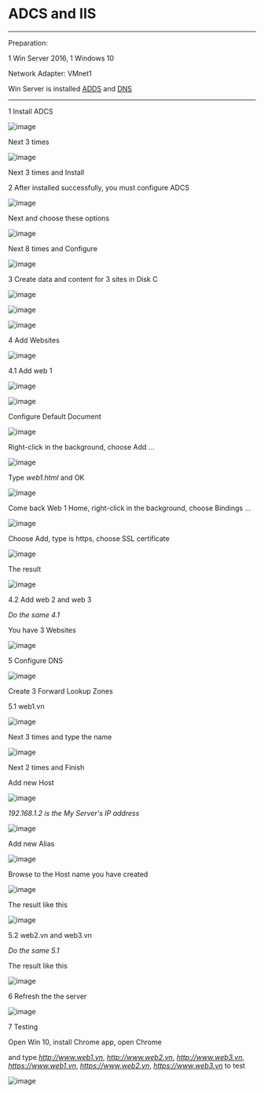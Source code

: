 # ADCS and IIS

***

Preparation:

1 Win Server 2016, 1 Windows 10

Network Adapter: VMnet1

Win Server is installed [ADDS](https://github.com/edith2k1/wdsv/tree/main/adds) and [DNS](https://github.com/edith2k1/wdsv/tree/main/dns)

***

1 Install ADCS

![image](https://user-images.githubusercontent.com/100410064/172082478-c15eebdf-4f34-477b-9c9c-837dd0eddcc6.png)

Next 3 times 

![image](https://user-images.githubusercontent.com/100410064/172082775-e1d93fb8-8c0a-451f-bb97-316f5d90a2a3.png)

Next 3 times and Install

2 After installed successfully, you must configure ADCS

![image](https://user-images.githubusercontent.com/100410064/172082964-b74b5830-e124-483d-b2ca-e71b2032bd3f.png)

Next and choose these options

![image](https://user-images.githubusercontent.com/100410064/172083100-58935159-4acb-4286-b00f-12c26067167e.png)

Next 8 times and Configure

![image](https://user-images.githubusercontent.com/100410064/172083408-d8d1d1b2-be54-4d33-bcd2-9ce5a45e19f8.png)

3 Create data and content for 3 sites in Disk C

![image](https://user-images.githubusercontent.com/100410064/172084062-d260e3ee-16f0-4b99-b8ff-1fd501bb6097.png)

![image](https://user-images.githubusercontent.com/100410064/172084314-ddf2dfea-2fbb-4c92-9c38-7dceece18a8a.png)

![image](https://user-images.githubusercontent.com/100410064/172084507-ad96c950-0097-487d-bb50-4aa65a37ae6d.png)

4 Add Websites

![image](https://user-images.githubusercontent.com/100410064/172084681-b635a1b7-25a5-4020-bb4f-0a078e8e8748.png)

4.1 Add web 1

![image](https://user-images.githubusercontent.com/100410064/172084798-bee2a3de-b0bf-4289-9c60-fab7c2feae92.png)

![image](https://user-images.githubusercontent.com/100410064/172084976-b36d20d2-d19d-47fd-8896-ce2d9916586d.png)

Configure Default Document

![image](https://user-images.githubusercontent.com/100410064/172085200-01acc7d1-74bf-4b1f-a5e6-695c0422aa12.png)

Right-click in the background, choose Add ...

![image](https://user-images.githubusercontent.com/100410064/172085261-3f4fd9a9-f029-4f24-b78a-8b5564e36423.png)

Type *web1.html* and OK

![image](https://user-images.githubusercontent.com/100410064/172085374-3ba2dc3d-549b-4670-8998-6a307d066112.png)

Come back Web 1 Home, right-click in the background, choose Bindings ...

![image](https://user-images.githubusercontent.com/100410064/172085578-8bd9f986-1fd2-4f89-a5e6-20f937686098.png)

Choose Add, type is https, choose SSL certificate

![image](https://user-images.githubusercontent.com/100410064/172085796-9d57749f-7109-452f-8999-767251c1ae3b.png)

The result

![image](https://user-images.githubusercontent.com/100410064/172085971-34974b14-c989-4458-b4a2-9ce12a8c2bce.png)

4.2 Add web 2 and web 3

*Do the same 4.1*

You have 3 Websites

![image](https://user-images.githubusercontent.com/100410064/172086481-e140b485-177c-4e9b-8b6e-c04145de62c9.png)

5 Configure DNS

![image](https://user-images.githubusercontent.com/100410064/172086691-7c751655-b3df-41dd-b7ea-54d9135dd1d4.png)

Create 3 Forward Lookup Zones

5.1 web1.vn

![image](https://user-images.githubusercontent.com/100410064/172086823-90459445-7c35-44a2-b638-ec267b7e2887.png)

Next 3 times and type the name

![image](https://user-images.githubusercontent.com/100410064/172086861-adb5b6d3-e2f1-496d-96d8-665284a8a705.png)

Next 2 times and Finish

Add new Host

![image](https://user-images.githubusercontent.com/100410064/172087004-7f1e3351-f1e6-4906-ba9a-c534502cbef9.png)

*192.168.1.2 is the My Server's IP address*

![image](https://user-images.githubusercontent.com/100410064/172087418-37523090-d07a-491a-ba7b-87c230e24332.png)

Add new Alias

![image](https://user-images.githubusercontent.com/100410064/172087629-f25aa0a7-2686-4076-a797-51bae8162163.png)

Browse to the Host name you have created

![image](https://user-images.githubusercontent.com/100410064/172087849-93f3ccbf-20de-4282-99b2-6bd7244fe320.png)

The result like this

![image](https://user-images.githubusercontent.com/100410064/172087970-371ef1bb-ca70-4150-a427-0134dc7edea6.png)

5.2 web2.vn and web3.vn

*Do the same 5.1*

The result like this

![image](https://user-images.githubusercontent.com/100410064/172088310-a798355f-2567-4ef2-8caf-cc67eb6ae55f.png)

6 Refresh the the server

![image](https://user-images.githubusercontent.com/100410064/172089021-b39bdee4-e185-4c7f-a11d-48c60eccc016.png)

7 Testing

Open Win 10, install Chrome app, open Chrome

and type *http://www.web1.vn*, *http://www.web2.vn*, *http://www.web3.vn*, *https://www.web1.vn*, *https://www.web2.vn*, *https://www.web3.vn* to test

![image](https://user-images.githubusercontent.com/100410064/172090816-b8074747-8b5e-4c9b-a3a2-a798d6404a6b.png)

